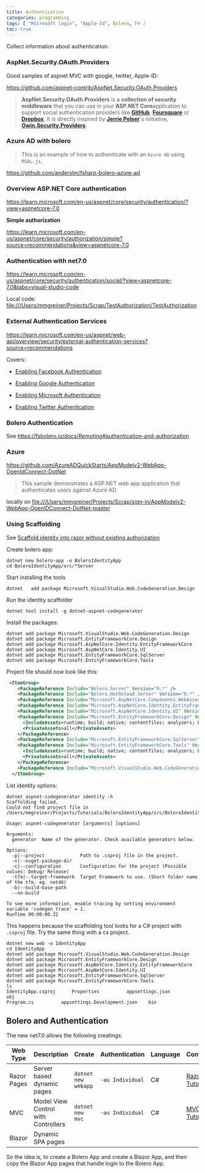 ```yaml
---
title: Authentication
categories: programming
tags: [ "Microsoft login", "Apple-Id", Bolero, F# ]
toc: true
---
```



Collect information about authentication.

### AspNet.Security.OAuth.Providers

Good samples of aspnet MVC with google, twitter, Apple-ID:

<https://github.com/aspnet-contrib/AspNet.Security.OAuth.Providers>

> **AspNet.Security.OAuth.Providers** is a **collection of security middleware** that you can use in your **ASP.NET Core**application to support social authentication providers like **[GitHub](https://github.com/)**, **[Foursquare](https://foursquare.com/)** or **[Dropbox](https://www.dropbox.com/)**. It is directly inspired by **[Jerrie Pelser](https://github.com/jerriep)**'s initiative, **[Owin.Security.Providers](https://github.com/RockstarLabs/OwinOAuthProviders)**.


### Azure AD with bolero

> This is an example of how to authenticate with an `Azure AD` using `MSAL.js`.

<https://github.com/anderslm/fsharp-bolero-azure-ad>

### Overview ASP.NET Core authentication

<https://learn.microsoft.com/en-us/aspnet/core/security/authentication/?view=aspnetcore-7.0>

**Simple authorization**

<https://learn.microsoft.com/en-us/aspnet/core/security/authorization/simple?source=recommendations&view=aspnetcore-7.0>

### Authentication with net7.0

<https://learn.microsoft.com/en-us/aspnet/core/security/authentication/social/?view=aspnetcore-7.0&tabs=visual-studio-code>

Local code: <file:///Users/mmgreiner/Projects/Scrap/TestAuthorization/TestAuthorization>

### External Authentication Services

<https://learn.microsoft.com/en-us/aspnet/web-api/overview/security/external-authentication-services?source=recommendations>

Covers: 
* [Enabling Facebook Authentication](https://learn.microsoft.com/en-us/aspnet/web-api/overview/security/external-authentication-services?source=recommendations#FACEBOOK)
    
* [Enabling Google Authentication](https://learn.microsoft.com/en-us/aspnet/web-api/overview/security/external-authentication-services?source=recommendations#GOOGLE)
    
* [Enabling Microsoft Authentication](https://learn.microsoft.com/en-us/aspnet/web-api/overview/security/external-authentication-services?source=recommendations#MICROSOFT)
    
* [Enabling Twitter Authentication](https://learn.microsoft.com/en-us/aspnet/web-api/overview/security/external-authentication-services?source=recommendations#TWITTER)

### Bolero Authentication

See <https://fsbolero.io/docs/Remoting#authentication-and-authorization>


### Azure

https://github.com/AzureADQuickStarts/AppModelv2-WebApp-OpenIdConnect-DotNet

> This sample demonstrates a ASP.NET web app application that authenticates users against Azure AD.

locally on <file:///Users/mmgreiner/Projects/Scrap/sign-in/AppModelv2-WebApp-OpenIDConnect-DotNet-master>

### Using Scaffolding

See [Scaffold identity into razor without existing authorization](https://learn.microsoft.com/en-us/aspnet/core/security/authentication/scaffold-identity?view=aspnetcore-7.0&tabs=netcore-cli#scaffold-identity-into-a-razor-project-without-existing-authorization)

Create bolero app:

    dotnet new bolero-app -o BoleroIdentityApp
    cd BoleroIdentityApp/src/*Server

Start installing the tools

    dotnet   add package Microsoft.VisualStudio.Web.CodeGeneration.Design
    
Run the identity scaffolder

    dotnet tool install -g dotnet-aspnet-codegenerator
        
Install the packages:

~~~ 
dotnet add package Microsoft.VisualStudio.Web.CodeGeneration.Design
dotnet add package Microsoft.EntityFrameworkCore.Design
dotnet add package Microsoft.AspNetCore.Identity.EntityFrameworkCore
dotnet add package Microsoft.AspNetCore.Identity.UI
dotnet add package Microsoft.EntityFrameworkCore.SqlServer
dotnet add package Microsoft.EntityFrameworkCore.Tools
~~~

Project file should now look like this:

~~~xml
 <ItemGroup>
    <PackageReference Include="Bolero.Server" Version="0.*" />
    <PackageReference Include="Bolero.HotReload.Server" Version="0.*" />
    <PackageReference Include="Microsoft.AspNetCore.Components.WebAssembly.Server" Version="7.0.*" />
    <PackageReference Include="Microsoft.AspNetCore.Identity.EntityFrameworkCore" Version="7.0.4" />
    <PackageReference Include="Microsoft.AspNetCore.Identity.UI" Version="7.0.4" />
    <PackageReference Include="Microsoft.EntityFrameworkCore.Design" Version="7.0.4">
      <IncludeAssets>runtime; build; native; contentfiles; analyzers; buildtransitive</IncludeAssets>
      <PrivateAssets>all</PrivateAssets>
    </PackageReference>
    <PackageReference Include="Microsoft.EntityFrameworkCore.SqlServer" Version="7.0.4" />
    <PackageReference Include="Microsoft.EntityFrameworkCore.Tools" Version="7.0.4">
      <IncludeAssets>runtime; build; native; contentfiles; analyzers; buildtransitive</IncludeAssets>
      <PrivateAssets>all</PrivateAssets>
    </PackageReference>
    <PackageReference Include="Microsoft.VisualStudio.Web.CodeGeneration.Design" Version="7.0.5" />
  </ItemGroup>  
~~~

    
List identity options:

~~~
dotnet aspnet-codegenerator identity -h
Scaffolding failed.
Could not find project file in /Users/mmgreiner/Projects/Tutorials/BoleroIdentityApp/src/BoleroIdentityApp.Server

Usage: aspnet-codegenerator [arguments] [options]

Arguments:
  generator  Name of the generator. Check available generators below.

Options:
  -p|--project             Path to .csproj file in the project.
  -n|--nuget-package-dir   
  -c|--configuration       Configuration for the project (Possible values: Debug/ Release)
  -tfm|--target-framework  Target Framework to use. (Short folder name of the tfm. eg. net46)
  -b|--build-base-path     
  --no-build               

To see more information, enable tracing by setting environment variable 'codegen_trace' = 1.
RunTime 00:00:00.22
~~~

This happens because the scaffolding tool looks for a C# project with `.csproj` file.
Try the same thing with a cs project.

    dotnet new web -o IdentityApp
    cd IdentityApp
    dotnet add package Microsoft.VisualStudio.Web.CodeGeneration.Design
    dotnet add package Microsoft.EntityFrameworkCore.Design
    dotnet add package Microsoft.AspNetCore.Identity.EntityFrameworkCore
    dotnet add package Microsoft.AspNetCore.Identity.UI
    dotnet add package Microsoft.EntityFrameworkCore.SqlServer
    dotnet add package Microsoft.EntityFrameworkCore.Tools
    ls                                                                 
    IdentityApp.csproj		Properties			appsettings.json		obj
    Program.cs			appsettings.Development.json	bin

## Bolero and Authentication

The new net7.0 allows the following creatings:

| Web Type    | Description                         | Create              | Authentication    | Language | Comment          |
|-------------|-------------------------------------|---------------------|-------------------|----------|------------------|
| Razor Pages | Server based dynamic pages          | `dotnet new webapp` | `-au Individual`  | C#       | [Razor Tutorial] |
| MVC         | Model View Control with Controllers | `dotnet new mvc`    | `-au Individual`  | C#       | [MVC Tutorial]   |
| Blazor      | Dynamic SPA pages                   |                     |                   |          |                  |

So the idea is, to create a Bolero App and create a Blazor App, and then copy the Blazor App pages that handle login to the Bolero App.

[Razor Tutorial]: https://learn.microsoft.com/en-us/aspnet/core/tutorials/razor-pages/razor-pages-start?view=aspnetcore-7.0&tabs=visual-studio-code
[MVC Tutorial]: https://learn.microsoft.com/en-us/aspnet/core/tutorials/first-mvc-app/start-mvc?view=aspnetcore-7.0&tabs=visual-studio


[Blazor Tutorial]: https://dotnet.microsoft.com/en-us/learn/aspnet/blazor-tutorial/intro

